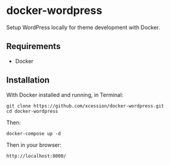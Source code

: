 # docker-wordpress

Setup WordPress locally for theme development with Docker.

## Requirements
- Docker

## Installation

With Docker installed and running, in Terminal:

````
git clone https://github.com/xcession/docker-wordpress.git
cd docker-wordpress
````

Then:

````
docker-compose up -d
````

Then in your browser:

````
http://localhost:8000/
````


